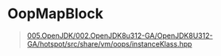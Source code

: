 # OopMapBlock
> [005.OpenJDK/002.OpenJDK8u312-GA/OpenJDK8U312-GA/hotspot/src/share/vm/oops/instanceKlass.hpp](../../../005.OpenJDK/002.OpenJDK8u312-GA/OpenJDK8U312-GA/hotspot/src/share/vm/oops/instanceKlass.hpp)

